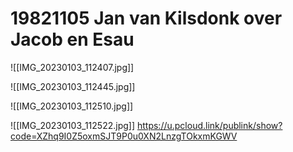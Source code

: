 # 19821105 Jan van Kilsdonk over Jacob en Esau
![[IMG_20230103_112407.jpg]]

![[IMG_20230103_112445.jpg]]

![[IMG_20230103_112510.jpg]]

![[IMG_20230103_112522.jpg]]
https://u.pcloud.link/publink/show?code=XZhq9I0Z5oxmSJT9P0u0XN2LnzgTOkxmKGWV
